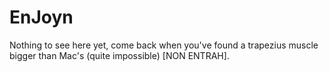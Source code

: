 # EnJoyn
Nothing to see here yet, come back when you've found a trapezius muscle bigger than Mac's (quite impossible) [NON ENTRAH].
